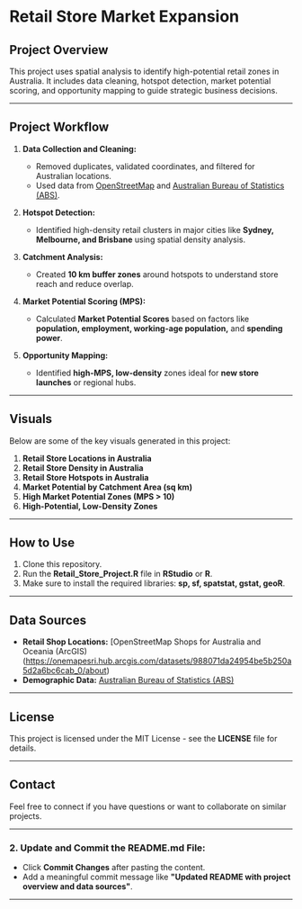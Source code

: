 # Retail Store Market Expansion

## Project Overview
This project uses spatial analysis to identify high-potential retail zones in Australia. It includes data cleaning, hotspot detection, market potential scoring, and opportunity mapping to guide strategic business decisions.

---

## Project Workflow
1. **Data Collection and Cleaning:**  
   - Removed duplicates, validated coordinates, and filtered for Australian locations.  
   - Used data from [OpenStreetMap](https://onemap-esri.hub.arcgis.com/datasets/988071da24954be5b250a5d2a6bc6cab_0/about) and [Australian Bureau of Statistics (ABS)](https://www.abs.gov.au/methodologies/data-region-methodology/2011-24#data-downloads).  

2. **Hotspot Detection:**  
   - Identified high-density retail clusters in major cities like **Sydney, Melbourne, and Brisbane** using spatial density analysis.  

3. **Catchment Analysis:**  
   - Created **10 km buffer zones** around hotspots to understand store reach and reduce overlap.  

4. **Market Potential Scoring (MPS):**  
   - Calculated **Market Potential Scores** based on factors like **population, employment, working-age population,** and **spending power**.  

5. **Opportunity Mapping:**  
   - Identified **high-MPS, low-density** zones ideal for **new store launches** or regional hubs.  

---

## Visuals
Below are some of the key visuals generated in this project:

1. **Retail Store Locations in Australia**  
2. **Retail Store Density in Australia**  
3. **Retail Store Hotspots in Australia**  
4. **Market Potential by Catchment Area (sq km)**  
5. **High Market Potential Zones (MPS > 10)**  
6. **High-Potential, Low-Density Zones**

---

## How to Use
1. Clone this repository.  
2. Run the **Retail_Store_Project.R** file in **RStudio** or **R**.  
3. Make sure to install the required libraries: **sp, sf, spatstat, gstat, geoR**.  

---

## Data Sources
- **Retail Shop Locations:** [OpenStreetMap Shops for Australia and Oceania (ArcGIS)(https://onemapesri.hub.arcgis.com/datasets/988071da24954be5b250a5d2a6bc6cab_0/about)  
- **Demographic Data:** [Australian Bureau of Statistics (ABS)](https://www.abs.gov.au/methodologies/data-region-methodology/2011-24#data-downloads)  

---

## License
This project is licensed under the MIT License - see the **LICENSE** file for details.

---

## Contact
Feel free to connect if you have questions or want to collaborate on similar projects.

---

### **2. Update and Commit the README.md File:**

- Click **Commit Changes** after pasting the content.  
- Add a meaningful commit message like **"Updated README with project overview and data sources"**.  

---
